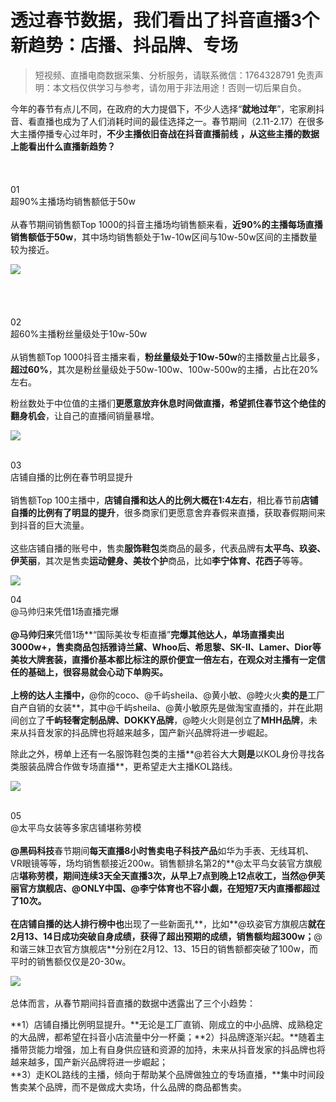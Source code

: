 # 透过春节数据，我们看出了抖音直播3个新趋势：店播、抖品牌、专场


>
> 短视频、直播电商数据采集、分析服务，请联系微信：1764328791
> 免责声明：本文档仅供学习与参考，请勿用于非法用途！否则一切后果自负。
> 


今年的春节有点儿不同，在政府的大力提倡下，不少人选择“**就地过年**”，宅家刷抖音、看直播也成为了人们消耗时间的最佳选择之一。春节期间（2.11-2.17）在很多大主播停播专心过年时，**不少主播依旧奋战在抖音直播前线** **，从这些主播的数据上能看出什么直播新趋势？**
<br > <br >
<br >
<br >01<br >超90%主播场均销售额低于50w<br >
<br >从春节期间销售额Top 1000的抖音主播场均销售额来看，**近90%的主播每场直播销售额低于50w**，其中场均销售额处于1w-10w区间与10w-50w区间的主播数量较为接近。

![](https://cdn.nlark.com/yuque/0/2021/webp/97322/1614130683001-c24c88c0-bec2-4a15-a73d-6d80e3637666.webp#align=left&display=inline&height=604&margin=%5Bobject%20Object%5D&originHeight=988&originWidth=1080&size=0&status=done&style=none&width=660)<br >
<br >
<br >
<br >
<br >02<br >超60%主播粉丝量级处于10w-50w<br >
<br >从销售额Top 1000抖音主播来看，**粉丝量级处于10w-50w**的主播数量占比最多，**超过60%**，其次是粉丝量级处于50w-100w、100w-500w的主播，占比在20%左右。

粉丝数处于中位值的主播们**更愿意放弃休息时间做直播，希望抓住春节这个绝佳的翻身机会**，让自己的直播间销量暴增。

![](https://cdn.nlark.com/yuque/0/2021/webp/97322/1614130683024-9afd7d8a-d109-4ddb-8c7c-42deae84a323.webp#align=left&display=inline&height=604&margin=%5Bobject%20Object%5D&originHeight=988&originWidth=1080&size=0&status=done&style=none&width=660)<br >
<br > 

03<br >店铺自播的比例在春节明显提升<br >
<br >销售额Top 100主播中，**店铺自播和达人的比例大概在1:4左右**，相比春节前**店铺自播的比例有了明显的提升**，很多商家们更愿意舍弃春假来直播，获取春假期间来到抖音的巨大流量。<br >
<br >这些店铺自播的账号中，售卖**服饰鞋包**类商品的最多，代表品牌有**太平鸟、玖姿、伊芙丽**，其次是售卖**运动健身、美妆个护**商品，比如**李宁体育、花西子**等等。

![](https://cdn.nlark.com/yuque/0/2021/webp/97322/1614130682945-c20ed5fc-453a-4b15-90ee-d376af3b8ebb.webp#align=left&display=inline&height=604&margin=%5Bobject%20Object%5D&originHeight=988&originWidth=1080&size=0&status=done&style=none&width=660)<br >


04<br >@马帅归来凭借1场直播完爆<br >
<br >**@马帅归来**凭借1场**“国际美妆专柜直播”**完爆其他达人，单场直播卖出3000w+，售卖商品包括雅诗兰黛、Whoo后、希思黎、SK-Ⅱ、Lamer、Dior等美妆大牌套装，直播价基本都比标注的原价便宜一倍左右，在观众对主播有一定信任的基础上，很容易就会心动下单购买。<br > <br >上榜的达人主播中，**@你的coco、@千屿sheila、@黄小敏、@睦火火**卖的是**工厂自产自销的女装**，其中@千屿sheila、@黄小敏原先是做淘宝直播的，并在此期间创立了**千屿轻奢定制品牌、DOKKY品牌**，@睦火火则是创立了**MHH品牌**，未来从抖音发家的抖品牌也将越来越多，国产新兴品牌将进一步崛起。

除此之外，榜单上还有一名服饰鞋包类的主播**@若谷大大**则是**以KOL身份寻找各类服装品牌合作做专场直播**，更希望走大主播KOL路线。

![](https://cdn.nlark.com/yuque/0/2021/webp/97322/1614130682875-b8de8e26-1342-4f0a-83f2-abe58e15fe86.webp#align=left&display=inline&height=604&margin=%5Bobject%20Object%5D&originHeight=988&originWidth=1080&size=0&status=done&style=none&width=660)<br >
<br > 

05<br >@太平鸟女装等多家店铺堪称劳模<br >
<br >**@黑码科技**春节期间**每天直播8小时售卖电子科技产品**如华为手表、无线耳机、VR眼镜等等，场均销售额接近200w。销售额排名第2的**@太平鸟女装官方旗舰店**堪称劳模，**期间连续3天全天直播3次**，从早上7点到晚上12点收工，当然@伊芙丽官方旗舰店、@ONLY中国、@李宁体育也不容小觑，**在短短7天内直播都超过了10次**。<br > <br >在店铺自播的达人排行榜中也**出现了一些新面孔**，比如**@玖姿官方旗舰店**就在2月13、14日成功突破自身成绩，获得了超出预期的成绩，销售额均超300w；**@和谐三妹卫衣官方旗舰店**分别在2月12、13、15日的销售额都突破了100w，而平时的销售额仅仅是20-30w。

![](https://cdn.nlark.com/yuque/0/2021/webp/97322/1614130682987-86a90298-d836-47df-9d7a-95cbadc4f1fa.webp#align=left&display=inline&height=604&margin=%5Bobject%20Object%5D&originHeight=988&originWidth=1080&size=0&status=done&style=none&width=660)<br >
<br >总体而言，从春节期间抖音直播的数据中透露出了三个小趋势：

**1）店铺自播比例明显提升。**无论是工厂直销、刚成立的中小品牌、成熟稳定的大品牌，都希望在抖音小店流量中分一杯羹；**2）抖品牌逐渐兴起。**随着主播带货能力增强，加上有自身供应链和资源的加持，未来从抖音发家的抖品牌也将越来越多，国产新兴品牌将进一步崛起；<br >**3）走KOL路线的主播，倾向于帮助某个品牌做独立的专场直播，**集中时间段售卖某个品牌，而不是做成大卖场，什么品牌的商品都售卖。
